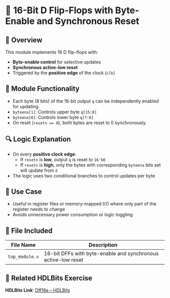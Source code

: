 # 🧠 16-Bit D Flip-Flops with Byte-Enable and Synchronous Reset

## 🧾 Overview
This module implements 16 D flip-flops with:
- **Byte-enable control** for selective updates
- **Synchronous active-low reset**
- Triggered by the **positive edge** of the clock (`clk`)

## 🧠 Module Functionality
- Each byte (8 bits) of the 16-bit output `q` can be independently enabled for updating.
- `byteena[1]`: Controls upper byte `q[15:8]`
- `byteena[0]`: Controls lower byte `q[7:0]`
- On reset (`resetn == 0`), both bytes are reset to 0 synchronously.

## 🔍 Logic Explanation
- On every **positive clock edge**:
  - If `resetn` is **low**, output `q` is reset to `16'b0`
  - If `resetn` is **high**, only the bytes with corresponding `byteena` bits set will update from `d`
- The logic uses two conditional branches to control updates per byte

## 🎯 Use Case
- Useful in register files or memory-mapped I/O where only part of the register needs to change
- Avoids unnecessary power consumption or logic toggling

## 📁 File Included

| File Name     | Description                                                        |
|---------------|--------------------------------------------------------------------|
| `top_module.v`| 16-bit DFFs with byte-enable and synchronous active-low reset      |

## 📘 Related HDLBits Exercise
**HDLBits Link**: [Dff16e – HDLBits](https://hdlbits.01xz.net/wiki/Dff16e)

